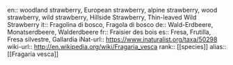 

en:: woodland strawberry, European strawberry, alpine strawberry, wood strawberry, wild strawberry, Hillside Strawberry, Thin-leaved Wild Strawberry
it:: Fragolina di bosco, Fragola di bosco
de:: Wald-Erdbeere, Monatserdbeere, Walderdbeere
fr:: Fraisier des bois
es:: Fresa, Frutilla, Fresa silvestre, Gallardia
iNat-url:: https://www.inaturalist.org/taxa/50298
wiki-url:: http://en.wikipedia.org/wiki/Fragaria_vesca
rank:: [[species]]
alias:: [[Fragaria vesca]]